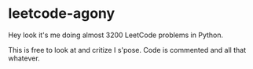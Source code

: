 # leetcode-agony
Hey look it's me doing almost 3200 LeetCode problems in Python.

This is free to look at and critize I s'pose. Code is commented and all that whatever.

